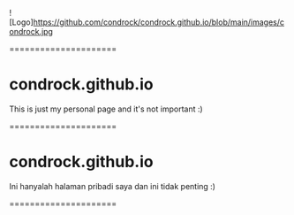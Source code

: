 ![Logo]https://github.com/condrock/condrock.github.io/blob/main/images/condrock.jpg

=====================

# condrock.github.io

This is just my personal page and it's not important :)

=====================

# condrock.github.io

Ini hanyalah halaman pribadi saya dan ini tidak penting :)

=====================
